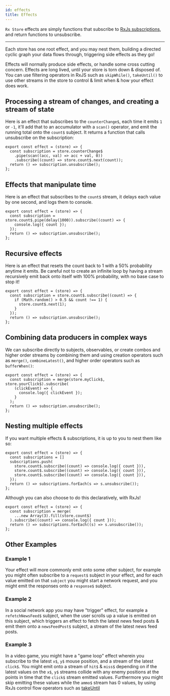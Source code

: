 ```yaml
---
id: effects
title: Effects
---
```


`Rx Store` effects are simply functions that subscribe to [RxJs subscriptions](https://rxjs-dev.firebaseapp.com/guide/subscription), and return functions to unsubscribe.

---

Each store has one root effect, and you may nest them, building a directed cyclic graph your data flows through, triggering side effects as they go!

Effects will normally produce side effects, or handle some cross cutting concern. Effects are long lived, until your store is torn down & disposed of. You can use filtering operators in RxJS such as `skipWhile()`, `takeUntil()` to use other streams in the store to control & limit when & how your effect does work.

## Processing a stream of changes, and creating a stream of state

Here is an effect that subscribes to the `counterChange$`, each time it emits `1` or `-1`, it'll add that to an accumulator with a `scan()` operator, and emit the running total onto the `count$` subject. It returns a function that calls unsubscribe on the subscription:

```tsx
export const effect = (store) => {
  const subscription = store.counterChange$
    .pipe(scan((acc, val) => acc + val, 0))
    .subscribe((count) => store.count$.next(count));
  return () => subscription.unsubscribe();
};
```

## Effects that manipulate time

Here is an effect that subscribes to the `count$` stream, it delays each value by one second, and logs them to console.

```tsx
export const effect = (store) => {
  const subscription = store.count$.pipe(delay(1000)).subscribe((count) => {
    console.log({ count });
  });
  return () => subscription.unsubscribe();
};
```

## Recursive effects

Here is an effect that resets the count back to 1 with a 50% probability anytime it emits. Be careful not to create an infinite loop by having a stream recursively emit back onto itself with 100% probability, with no base case to stop it!

```tsx
export const effect = (store) => {
  const subscription = store.count$.subscribe((count) => {
    if (Math.random() > 0.5 && count !== 1) {
      store.count$.next(1);
    }
  });
  return () => subscription.unsubscribe();
};
```

## Combining data producers in complex ways

We can subscribe directly to subjects, observables, or create combos and higher order streams by combining them and using creation operators such as `merge()`, `combineLatest()`, and higher order operators such as `bufferWhen()`:

```tsx
export const effect = (store) => {
  const subscription = merge(store.myClick$, store.yourClick$).subscribe(
    (clickEvent) => {
      console.log({ clickEvent });
    }
  );
  return () => subscription.unsubscribe();
};
```

## Nesting multiple effects

If you want multiple effects & subscriptions, it is up to you to nest them like so:

```tsx
export const effect = (store) => {
  const subscriptions = []
  subscriptions.push(
    store.count$.subscribe((count) => console.log({ count })),
    store.count$.subscribe((count) => console.log({ count })),
    store.count$.subscribe((count) => console.log({ count })),
  });
  return () => subscriptions.forEach(s => s.unsubscribe());
};
```

Although you can also choose to do this declaratively, with RxJs!

```tsx
export const effect = (store) => {
  const subscription = merge(
    ...new Array(3).fill(store.count$)
  ).subscribe((count) => console.log({ count }));
  return () => subscriptions.forEach((s) => s.unsubscribe());
};
```

## Other Examples

### Example 1

Your effect will more commonly emit onto some other subject, for example you might often subscribe to a `request$` subject in your effect, and for each value emitted on that `subject` you might start a network request, and you might emit the responses onto a `response$` subject.

### Example 2

In a social network app you may have "trigger" effect, for example a `refetchNewsFeed$` subject, when the user scrolls up a value is emitted on this subject, which triggers an effect to fetch the latest news feed posts & emit them onto a `newsFeedPost$` subject, a stream of the latest news feed posts.

### Example 3

In a video game, you might have a "game loop" effect wherein you subscribe to the latest `x$`, `y$` mouse position, and a stream of the latest `click$`. You might emit onto a stream of `hit$` & `miss$` depending on if the latest values on the `x$`, `y$` streams collide with any enemy positions at the points in time that the `click$` stream emitted values. Furthermore you might skip emitting these values while the `ammo$` stream has 0 values, by using RxJs control flow operators such as [takeUntil](https://rxjs-dev.firebaseapp.com/api/operators/takeUntil)
